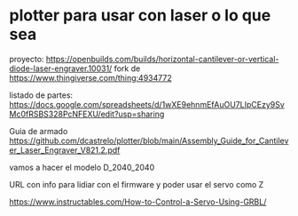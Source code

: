 # plotter para usar con laser o lo que sea

proyecto: https://openbuilds.com/builds/horizontal-cantilever-or-vertical-diode-laser-engraver.10031/
fork de https://www.thingiverse.com/thing:4934772

listado de partes: https://docs.google.com/spreadsheets/d/1wXE9ehnmEfAuOU7LIpCEzy9SvMc0fRSBS328PcNFEXU/edit?usp=sharing



Guia de armado
https://github.com/dcastrelo/plotter/blob/main/Assembly_Guide_for_Cantilever_Laser_Engraver_V821.2.pdf

vamos a hacer el modelo D_2040_2040


URL con info para lidiar con el firmware y poder usar el servo como Z

https://www.instructables.com/How-to-Control-a-Servo-Using-GRBL/